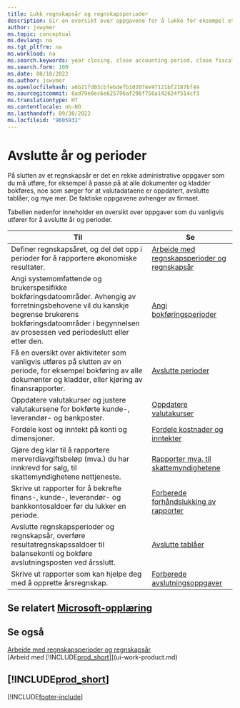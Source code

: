 ```yaml
---
title: Lukk regnskapsår og regnskapsperioder
description: Gir en oversikt over oppgavene for å lukke for eksempel et regnskapsår eller en regnskapsperiode, for eksempel å sørge for at dokumenter og kladder er bokført, og for å kontrollere banksaldoer.
author: jswymer
ms.topic: conceptual
ms.devlang: na
ms.tgt_pltfrm: na
ms.workload: na
ms.search.keywords: year closing, close accounting period, close fiscal year, bank account detailed trial balance
ms.search.form: 100
ms.date: 08/18/2022
ms.author: jswymer
ms.openlocfilehash: a6b21fd03cbfebdefb102074e97121bf2187bf49
ms.sourcegitcommit: 8ad79e0ec6e625796af298f756a142624f514cf3
ms.translationtype: HT
ms.contentlocale: nb-NO
ms.lasthandoff: 09/30/2022
ms.locfileid: "9605931"
---
```

# <a name="closing-years-and-periods"></a>Avslutte år og perioder

På slutten av et regnskapsår er det en rekke administrative oppgaver som du må utføre, for eksempel å passe på at alle dokumenter og kladder bokføres, noe som sørger for at valutadataene er oppdatert, avslutte tablåer, og mye mer. De faktiske oppgavene avhenger av firmaet.

Tabellen nedenfor inneholder en oversikt over oppgaver som du vanligvis utfører for å avslutte år og perioder.

| Til | Se |
| --- | --- |
| Definer regnskapsåret, og del det opp i perioder for å rapportere økonomiske resultater. | [Arbeide med regnskapsperioder og regnskapsår](finance-accounting-periods-and-fiscal-years.md)|
| Angi systemomfattende og brukerspesifikke bokføringsdatoområder. Avhengig av forretningsbehovene vil du kanskje begrense brukerens bokføringsdatoområder i begynnelsen av prosessen ved periodeslutt eller etter den. |[Angi bokføringsperioder](finance-how-specify-posting-periods.md) |
| Få en oversikt over aktiviteter som vanligvis utføres på slutten av en periode, for eksempel bokføring av alle dokumenter og kladder, eller kjøring av finansrapporter. |[Avslutte perioder](year-how-complete-period-end-processes.md) |
| Oppdatere valutakurser og justere valutakursene for bokførte kunde-, leverandør- og bankposter. |[Oppdatere valutakurser](finance-how-update-currencies.md) |
| Fordele kost og inntekt på konti og dimensjoner. |[Fordele kostnader og inntekter](year-allocate-costs-income.md) |
| Gjøre deg klar til å rapportere merverdiavgiftsbeløp (mva.) du har innkrevd for salg, til skattemyndighetene nettjeneste. |[Rapporter mva. til skattemyndighetene](finance-how-report-vat.md)|
| Skrive ut rapporter for å bekrefte finans-, kunde-, leverandør- og bankkontosaldoer før du lukker en periode. |[Forberede forhåndslukking av rapporter](year-prepare-preclose-reports.md) |
| Avslutte regnskapsperioder og regnskapsår, overføre resultatregnskapssaldoer til balansekonti og bokføre avslutningsposten ved årsslutt. |[Avslutte tablåer](year-close-books.md) |
| Skrive ut rapporter som kan hjelpe deg med å opprette årsregnskap. |[Forberede avslutningsoppgaver](year-prepare-close-statement.md) |

## <a name="see-related-microsoft-training"></a>Se relatert [Microsoft-opplæring](/training/modules/close-fiscal-year-dynamics-365-business-central/index)

## <a name="see-also"></a>Se også

[Arbeide med regnskapsperioder og regnskapsår](finance-accounting-periods-and-fiscal-years.md)  
[Arbeid med [!INCLUDE[prod_short](includes/prod_short.md)]](ui-work-product.md)

## [!INCLUDE[prod_short](includes/free_trial_md.md)]  

[!INCLUDE[footer-include](includes/footer-banner.md)]
